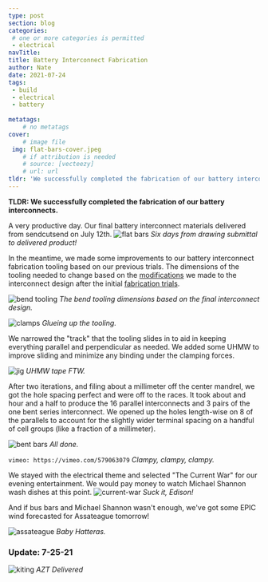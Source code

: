 ```yaml
---
type: post
section: blog
categories: 
 # one or more categories is permitted
 - electrical
navTitle: 
title: Battery Interconnect Fabrication
author: Nate
date: 2021-07-24
tags:
 - build
 - electrical
 - battery
 
metatags:
	# no metatags
cover: 
	# image file
 img: flat-bars-cover.jpeg
	# if attribution is needed
	# source: [vecteezy]
	# url: url
tldr: 'We successfully completed the fabrication of our battery interconnects.'
---
```

**TLDR: We successfully completed the fabrication of our battery interconnects.**

A very productive day.  Our final battery interconnect materials delivered from sendcutsend on July 12th.
![flat bars](flat-bars.jpeg)
_Six days from drawing submittal to delivered product!_


In the meantime, we made some improvements to our battery interconnect fabrication tooling based on our previous trials.  The dimensions of the tooling needed to change based on the [modifications](/blog/2021-7-5-battery-interconnect-redesign/battery-interconnect-design-v2) we made to the interconnect design after the initial [fabrication trials](/blog/2021-7-4-battery-interconnect-fab-trial/battery-interconnect-fab-trials).

![bend tooling](bend-tooling-imperial.jpg)
_The bend tooling dimensions based on the final interconnect design._

![clamps](clamps.jpeg)
_Glueing up the tooling._

We narrowed the "track" that the tooling slides in to aid in keeping everything parallel and perpendicular as needed.  We added some UHMW to improve sliding and minimize any binding under the clamping forces.

![jig](jig.jpeg)
_UHMW tape FTW._

After two iterations, and filing about a millimeter off the center mandrel, we got the hole spacing perfect and were off to the races.  It took about and hour and a half to produce the 16 parallel interconnects and 3 pairs of the one bent series interconnect.  We opened up the holes length-wise on 8 of the parallels to account for the slightly wider terminal spacing on a handful of cell groups (like a fraction of a millimeter).

![bent bars](bent-bars.jpeg)
_All done._

`vimeo: https://vimeo.com/579063079`
_Clampy, clampy, clampy._

We stayed with the electrical theme and selected "The Current War" for our evening entertainment.  We would pay money to watch Michael Shannon wash dishes at this point.
![current-war](current-war.jpg)
_Suck it, Edison!_

And if bus bars and Michael Shannon wasn't enough, we've got some EPIC wind forecasted for Assateague tomorrow!  

![assateague](assateague.PNG)
_Baby Hatteras._

### Update: 7-25-21
![kiting](kiting.jpeg)
_AZT Delivered_